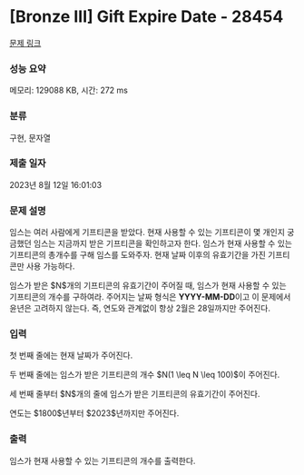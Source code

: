 # [Bronze III] Gift Expire Date - 28454 

[문제 링크](https://www.acmicpc.net/problem/28454) 

### 성능 요약

메모리: 129088 KB, 시간: 272 ms

### 분류

구현, 문자열

### 제출 일자

2023년 8월 12일 16:01:03

### 문제 설명

<p>임스는 여러 사람에게 기프티콘을 받았다. 현재 사용할 수 있는 기프티콘이 몇 개인지 궁금했던 임스는 지금까지 받은 기프티콘을 확인하고자 한다. 임스가 현재 사용할 수 있는 기프티콘의 총개수를 구해 임스를 도와주자. 현재 날짜 이후의 유효기간을 가진 기프티콘만 사용 가능하다.</p>

<p>임스가 받은 $N$개의 기프티콘의 유효기간이 주어질 때, 임스가 현재 사용할 수 있는 기프티콘의 개수를 구하여라. 주어지는 날짜 형식은 <strong>YYYY-MM-DD</strong>이고 이 문제에서 윤년은 고려하지 않는다. 즉, 연도와 관계없이 항상 2월은 28일까지만 주어진다.</p>

### 입력 

 <p>첫 번째 줄에는 현재 날짜가 주어진다.</p>

<p>두 번째 줄에는 임스가 받은 기프티콘의 개수 $N(1 \leq N \leq 100)$이 주어진다.</p>

<p>세 번째 줄부터 $N$개의 줄에 임스가 받은 기프티콘의 유효기간이 주어진다.</p>

<p>연도는 $1800$년부터 $2023$년까지만 주어진다.</p>

### 출력 

 <p>임스가 현재 사용할 수 있는 기프티콘의 개수를 출력한다.</p>

